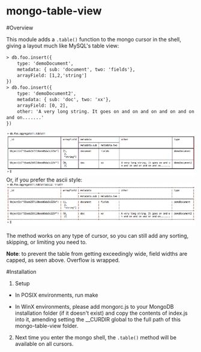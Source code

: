 mongo-table-view
================
#Overview

This module adds a `.table()` function to the mongo cursor in the shell, giving a layout much like MySQL's table view:
```
> db.foo.insert({
    type: 'demoDocument',
    metadata: { sub: 'document', two: 'fields'},
    arrayField: [1,2,'string']
})
> db.foo.insert({
    type: 'demoDocument2',
    metadata: { sub: 'doc', two: 'xx'},
    arrayField: [0, 2],
    other: 'A very long string. It goes on and on and on and on and on and on.......'
})
```
![Unicode table][0]
Or, if you prefer the ascii style:
![Ascii table][1]

The method works on any type of cursor, so you can still add any sorting, skipping, or limiting you need to.

__Note__: to prevent the table from getting exceedingly wide, field widths are capped, as seen above. Overflow is wrapped.

#Installation
1) Setup
- In POSIX environments, run make

- In WinX environments, please add mongorc.js to your MongoDB installation folder (if it doesn't exist) and copy the contents of index.js into it, amending setting the __CURDIR global to the full path of this mongo-table-view folder.

2) Next time you enter the mongo shell, the `.table()` method will be available on all cursors.

[0]: https://raw.githubusercontent.com/cswanson310/mongo-table-view/master/_assets/screenshot0.png
[1]: https://raw.githubusercontent.com/cswanson310/mongo-table-view/master/_assets/screenshot1.png
